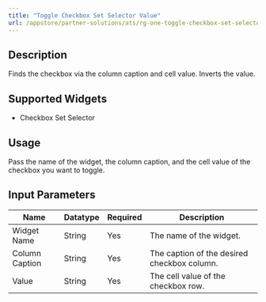 ```yaml
---
title: "Toggle Checkbox Set Selector Value"
url: /appstore/partner-solutions/ats/rg-one-toggle-checkbox-set-selector-value/
---
```


## Description

Finds the checkbox via the column caption and cell value. Inverts the value.

## Supported Widgets

* Checkbox Set Selector

## Usage

Pass the name of the widget, the column caption, and the cell value of the checkbox you want to toggle.

## Input Parameters

Name | Datatype | Required | Description
---- | -------- | ------- |---------------
Widget Name | String | Yes | The name of the widget.
Column Caption | String | Yes | The caption of the desired checkbox column.
Value | String | Yes | The cell value of the checkbox row.
